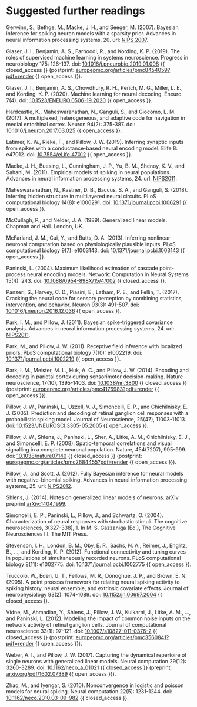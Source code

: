 # Suggested further readings

Gerwinn, S., Bethge, M., Macke, J. H., and Seeger, M. (2007). Bayesian inference for spiking neuron models with a sparsity prior. Advances in neural information processing systems, 20. url: [NIPS 2007](https://proceedings.neurips.cc/paper/2007/hash/46ba9f2a6976570b0353203ec4474217-Abstract.html).

Glaser, J. I., Benjamin, A. S., Farhoodi, R., and Kording, K. P. (2019). The roles of supervised machine learning in systems neuroscience. Progress in neurobiology 175: 126-137. doi: [10.1016/j.pneurobio.2019.01.008](https://doi.org/10.1016/j.pneurobio.2019.01.008) {{ closed_access }} (postprint: [europepmc.org/articles/pmc8454059?pdf=render](https://europepmc.org/articles/pmc8454059?pdf=render) {{ open_access }}).

Glaser, J. I., Benjamin, A. S., Chowdhury, R. H., Perich, M. G., Miller, L. E., and Kording, K. P. (2020). Machine learning for neural decoding. Eneuro 7(4). doi: [10.1523/ENEURO.0506-19.2020](https://doi.org/10.1523/ENEURO.0506-19.2020) {{ open_access }}.

Hardcastle, K., Maheswaranathan, N., Ganguli, S., and Giocomo, L. M. (2017). A multiplexed, heterogeneous, and adaptive code for navigation in medial entorhinal cortex. Neuron 94(2): 375-387. doi: [10.1016/j.neuron.2017.03.025](https://doi.org/10.1016/j.neuron.2017.03.025) {{ open_access }}.

Latimer, K. W., Rieke, F., and Pillow, J. W. (2019). Inferring synaptic inputs from spikes with a conductance-based neural encoding model. Elife 8: e47012. doi: [10.7554/eLife.47012](https://doi.org/10.7554/eLife.47012) {{ open_access }}.

Macke, J. H., Buesing, L., Cunningham, J. P., Yu, B. M., Shenoy, K. V., and Sahani, M. (2011). Empirical models of spiking in neural populations. Advances in neural information processing systems, 24. url: [NIPS2011](https://papers.nips.cc/paper/2011/hash/7143d7fbadfa4693b9eec507d9d37443-Abstract.html).

Maheswaranathan, N., Kastner, D. B., Baccus, S. A., and Ganguli, S. (2018). Inferring hidden structure in multilayered neural circuits. PLoS computational biology 14(8): e1006291. doi: [10.1371/journal.pcbi.1006291](https://doi.org/10.1371/journal.pcbi.1006291) {{ open_access }}.

McCullagh, P., and Nelder, J. A. (1989). Generalized linear models. Chapman and Hall. London, UK.

McFarland, J. M., Cui, Y., and Butts, D. A. (2013). Inferring nonlinear neuronal computation based on physiologically plausible inputs. PLoS computational biology 9(7): e1003143. doi: [10.1371/journal.pcbi.1003143](https://doi.org/10.1371/journal.pcbi.1003143) {{ open_access }}.

Paninski, L. (2004). Maximum likelihood estimation of cascade point-process neural encoding models. Network: Computation in Neural Systems 15(4): 243. doi: [10.1088/0954-898X/15/4/002](https://doi.org/10.1088/0954-898X/15/4/002) {{ closed_access }}.

Panzeri, S., Harvey, C. D., Piasini, E., Latham, P. E., and Fellin, T. (2017). Cracking the neural code for sensory perception by combining statistics, intervention, and behavior. Neuron 93(3): 491-507. doi: [10.1016/j.neuron.2016.12.036](https://doi.org/10.1016/j.neuron.2016.12.036) {{ open_access }}.

Park, I. M., and Pillow, J. (2011). Bayesian spike-triggered covariance analysis. Advances in neural information processing systems, 24. url: [NIPS2011](https://papers.nips.cc/paper/2011/hash/6395ebd0f4b478145ecfbaf939454fa4-Abstract.html).

Park, M., and Pillow, J. W. (2011). Receptive field inference with localized priors. PLoS computational biology 7(10): e1002219. doi: [10.1371/journal.pcbi.1002219](https://doi.org/10.1371/journal.pcbi.1002219) {{ open_access }}.

Park, I. M., Meister, M. L., Huk, A. C., and Pillow, J. W. (2014). Encoding and decoding in parietal cortex during sensorimotor decision-making. Nature neuroscience, 17(10), 1395-1403. doi: [10.1038/nn.3800](https://doi.org/10.1038/nn.3800) {{ closed_access }} (postprint: [europepmc.org/articles/pmc4176983?pdf=render](https://europepmc.org/articles/pmc4176983?pdf=render) {{ open_access }}).

Pillow, J. W., Paninski, L., Uzzell, V. J., Simoncelli, E. P., and Chichilnisky, E. J. (2005). Prediction and decoding of retinal ganglion cell responses with a probabilistic spiking model. Journal of Neuroscience, 25(47), 11003-11013. doi: [10.1523/JNEUROSCI.3305-05.2005](https://doi.org/10.1523/JNEUROSCI.3305-05.2005) {{ open_access }}.

Pillow, J. W., Shlens, J., Paninski, L., Sher, A., Litke, A. M., Chichilnisky, E. J., and Simoncelli, E. P. (2008). Spatio-temporal correlations and visual signalling in a complete neuronal population. Nature, 454(7207), 995-999. doi: [10.1038/nature07140](https://doi.org/10.1038/nature07140) {{ closed_access }} (postprint: [europepmc.org/articles/pmc2684455?pdf=render](https://europepmc.org/articles/pmc2684455?pdf=render) {{ open_access }}).

Pillow, J., and Scott, J. (2012). Fully Bayesian inference for neural models with negative-binomial spiking. Advances in neural information processing systems, 25. url: [NIPS2012](https://proceedings.neurips.cc/paper/2012/hash/b55ec28c52d5f6205684a473a2193564-Abstract.html).

Shlens, J. (2014). Notes on generalized linear models of neurons. arXiv preprint [arXiv:1404.1999](https://arxiv.org/abs/1404.1999).

Simoncelli, E. P., Paninski, L., Pillow, J., and Schwartz, O. (2004). Characterization of neural responses with stochastic stimuli. The cognitive neurosciences, 3(327-338), 1. In M. S. Gazzaniga (Ed.), The Cognitive Neurosciences III. The MIT Press.

Stevenson, I. H., London, B. M., Oby, E. R., Sachs, N. A., Reimer, J., Englitz, B., ..., and Kording, K. P. (2012). Functional connectivity and tuning curves in populations of simultaneously recorded neurons. PLoS computational biology 8(11): e1002775. doi: [10.1371/journal.pcbi.1002775](https://doi.org/10.1371/journal.pcbi.1002775) {{ open_access }}.

Truccolo, W., Eden, U. T., Fellows, M. R., Donoghue, J. P., and Brown, E. N. (2005). A point process framework for relating neural spiking activity to spiking history, neural ensemble, and extrinsic covariate effects. Journal of neurophysiology 93(2): 1074-1089. doi: [10.1152/jn.00697.2004](https://doi.org/10.1152/jn.00697.2004) {{ closed_access }}.

Vidne, M., Ahmadian, Y., Shlens, J., Pillow, J. W., Kulkarni, J., Litke, A. M., ..., and Paninski, L. (2012). Modeling the impact of common noise inputs on the network activity of retinal ganglion cells. Journal of computational neuroscience 33(1): 97-121. doi: [10.1007/s10827-011-0376-2](https://doi.org/10.1007/s10827-011-0376-2) {{ closed_access }} (postprint: [europepmc.org/articles/pmc3560841?pdf=render](https://europepmc.org/articles/pmc3560841?pdf=render) {{ open_access }}).

Weber, A. I., and Pillow, J. W. (2017). Capturing the dynamical repertoire of single neurons with generalized linear models. Neural computation 29(12): 3260-3289. doi: [10.1162/neco_a_01021](https://doi.org/10.1162/neco_a_01021) {{ closed_access }} (preprint: [arxiv.org/pdf/1602.07389](http://arxiv.org/pdf/1602.07389) {{ open_access }}).

Zhao, M., and Iyengar, S. (2010). Nonconvergence in logistic and poisson models for neural spiking. Neural computation 22(5): 1231-1244. doi: [10.1162/neco.2010.03-09-982](https://doi.org/10.1162/neco.2010.03-09-982) {{ closed_access }}.
